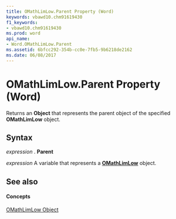```yaml
---
title: OMathLimLow.Parent Property (Word)
keywords: vbawd10.chm91619430
f1_keywords:
- vbawd10.chm91619430
ms.prod: word
api_name:
- Word.OMathLimLow.Parent
ms.assetid: 6bfcc292-354b-cc0e-7fb5-9b6218de2162
ms.date: 06/08/2017
---
```



# OMathLimLow.Parent Property (Word)

Returns an  **Object** that represents the parent object of the specified **OMathLimLow** object.


## Syntax

 _expression_ . **Parent**

 _expression_ A variable that represents a **[OMathLimLow](omathlimlow-object-word.md)** object.


## See also


#### Concepts


[OMathLimLow Object](omathlimlow-object-word.md)

